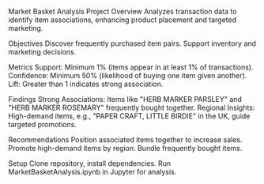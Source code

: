 Market Basket Analysis Project
Overview
Analyzes transaction data to identify item associations, enhancing product placement and targeted marketing.

Objectives
Discover frequently purchased item pairs.
Support inventory and marketing decisions.


Metrics
Support: Minimum 1% (items appear in at least 1% of transactions).
Confidence: Minimum 50% (likelihood of buying one item given another).
Lift: Greater than 1 indicates strong association.


Findings
Strong Associations: Items like "HERB MARKER PARSLEY" and "HERB MARKER ROSEMARY" frequently bought together.
Regional Insights: High-demand items, e.g., "PAPER CRAFT, LITTLE BIRDIE" in the UK, guide targeted promotions.


Recommendations
Position associated items together to increase sales.
Promote high-demand items by region.
Bundle frequently bought items.


Setup
Clone repository, install dependencies.
Run MarketBasketAnalysis.ipynb in Jupyter for analysis.
